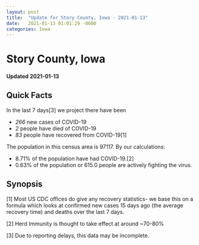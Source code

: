 ```yaml
---
layout: post
title:  "Update for Story County, Iowa - 2021-01-13"
date:   2021-01-13 01:01:29 -0600
categories: Iowa
---
```


# Story County, Iowa
#### Updated 2021-01-13

## Quick Facts

In the last 7 days[3] we project there have been
- *266* new cases of COVID-19
- *2* people have died of COVID-19
- *83* people have recovered from COVID-19[1]

The population in this census area is 97117. By our calculations:
- 8.71% of the population have had COVID-19.[2]
- 0.63% of the population or 615.0 people are actively fighting the virus.

## Synopsis




[1] Most US CDC offices do give any recovery statistics- we base this on a formula which looks at confirmed new cases
15 days ago (the average recovery time) and deaths over the last 7 days.

[2] Herd Immunity is thought to take effect at around ~70-80%

[3] Due to reporting delays, this data may be incomplete.
 
    